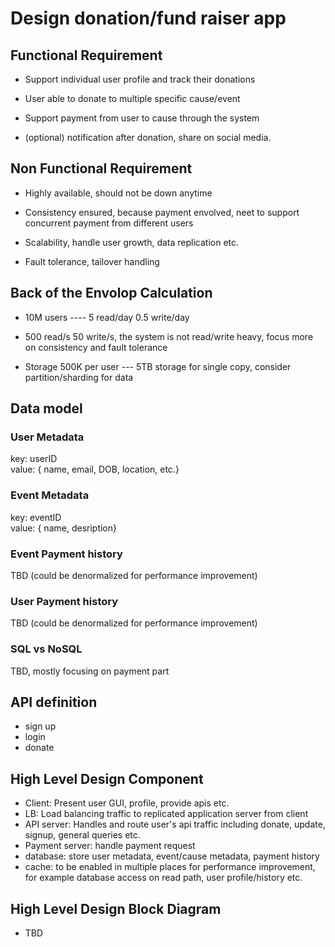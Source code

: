 # Design donation/fund raiser app

## Functional Requirement

* Support individual user profile and track their donations

* User able to donate to multiple specific cause/event

* Support payment from user to cause through the system

* (optional) notification after donation, share on social media.

## Non Functional Requirement

* Highly available, should not be down anytime

* Consistency ensured, because payment envolved, neet to 
support concurrent payment from different users

* Scalability, handle user growth, data replication etc.

* Fault tolerance, tailover handling

## Back of the Envolop Calculation

* 10M users ---- 5 read/day 0.5 write/day 

* 500 read/s 50 write/s, the system is not read/write heavy, focus more on consistency and fault tolerance

* Storage 500K per user --- 5TB storage for single copy, consider partition/sharding for data

##  Data model

### User Metadata

key: userID\
value: { name, email, DOB, location, etc.}

### Event Metadata

key: eventID\
value: { name, desription}

### Event Payment history

TBD (could be denormalized for performance improvement)

### User Payment history

TBD (could be denormalized for performance improvement)

### SQL vs NoSQL 

TBD, mostly focusing on payment part

##  API definition

* sign up
* login
* donate


## High Level Design Component

* Client: Present user GUI, profile, provide apis etc.
* LB: Load balancing traffic to replicated application server from client
* API server: Handles and route user's api traffic including donate, update, signup, general queries etc.
* Payment server: handle payment request
* database: store user metadata, event/cause metadata, payment history
* cache: to be enabled in multiple places for performance improvement, for example database access on read path, user profile/history etc.

## High Level Design Block Diagram

* TBD




